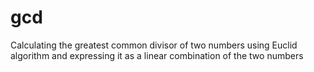 # gcd
Calculating the greatest common divisor of two numbers using Euclid algorithm and expressing it as a linear combination of the two numbers

